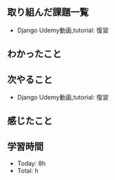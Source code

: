## 取り組んだ課題一覧
- Django Udemy動画,tutorial: 復習
## わかったこと

## 次やること
- Django Udemy動画,tutorial: 復習
## 感じたこと
## 学習時間
- Today: 8h
- Total: h